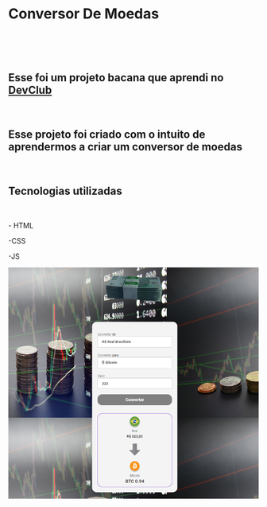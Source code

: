 <h1>Conversor De Moedas</h1>
<br>
<br>
<br>
<h2>Esse foi um projeto bacana que aprendi no <a href= "https//rodolfomori.com.br/devclub">DevClub</a></h2>
<br>
<h2>Esse projeto foi criado com o intuito de  aprendermos a criar um conversor de moedas</h2>
<br>
<h2>Tecnologias utilizadas</h2>
<br>
<p>- HTML</p>
<p>-CSS</p>
<p>-JS</p>
<img alt="ConversorDesktop.jpg" src="https://github.com/Verneloira/Conversor-De-Moedas/blob/main/assets/newdesktop%20converter.png" data-hpc="true" class="Box-sc-g0xbh4-0 fzFXnm">
